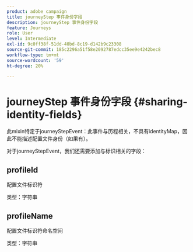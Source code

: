 ```yaml
---
product: adobe campaign
title: journeyStep 事件身份字段
description: journeyStep 事件身份字段
feature: Journeys
role: User
level: Intermediate
exl-id: 9c0ff38f-51dd-40bd-8c19-d142b9c23308
source-git-commit: 185c2296a51f58e2092787edcc35ee9e4242bec8
workflow-type: tm+mt
source-wordcount: '59'
ht-degree: 20%

---
```


# journeyStep 事件身份字段 {#sharing-identity-fields}

此mixin特定于journeyStepEvent：此事件与历程相关，不具有identityMap，因此不能描述配置文件身份（如果有）。

对于journeyStepEvent，我们还需要添加与标识相关的字段：

## profileId

配置文件标识符

类型：字符串

## profileName

配置文件标识符命名空间

类型：字符串
